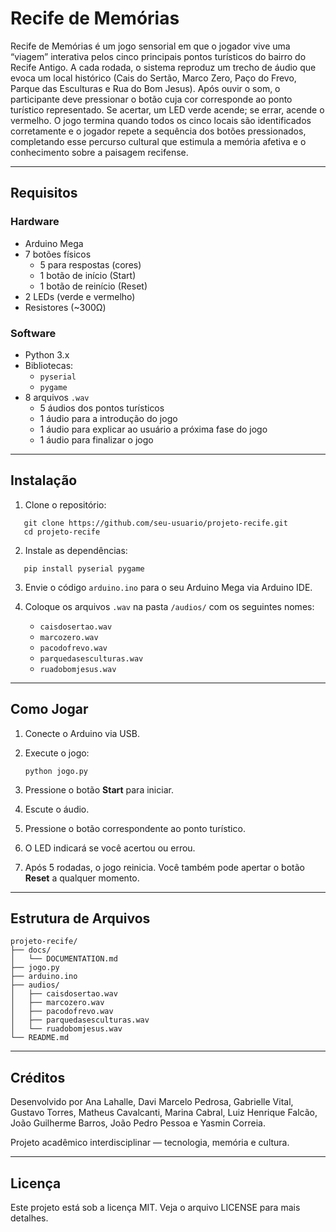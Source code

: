 # Recife de Memórias

Recife de Memórias é um jogo sensorial em que o jogador vive uma “viagem” interativa pelos cinco principais pontos turísticos do bairro do Recife Antigo. A cada rodada, o sistema reproduz um trecho de áudio que evoca um local histórico (Cais do Sertão, Marco Zero, Paço do Frevo, Parque das Esculturas e Rua do Bom Jesus). Após ouvir o som, o participante deve pressionar o botão cuja cor corresponde ao ponto turístico representado. Se acertar, um LED verde acende; se errar, acende o vermelho. O jogo termina quando todos os cinco locais são identificados corretamente e o jogador repete a sequência dos botões pressionados, completando esse percurso cultural que estimula a memória afetiva e o conhecimento sobre a paisagem recifense.

---
## Requisitos

### Hardware
- Arduino Mega
- 7 botões físicos
  - 5 para respostas (cores)
  - 1 botão de início (Start)
  - 1 botão de reinício (Reset)
- 2 LEDs (verde e vermelho)
- Resistores (~300Ω)

### Software
- Python 3.x
- Bibliotecas:
  - `pyserial`
  - `pygame`
- 8 arquivos `.wav` 
  - 5 áudios dos pontos turísticos
  - 1 áudio para a introdução do jogo
  - 1 áudio para explicar ao usuário a próxima fase do jogo
  - 1 áudio para finalizar o jogo

---

## Instalação

1. Clone o repositório:
```
   git clone https://github.com/seu-usuario/projeto-recife.git
   cd projeto-recife
````

2. Instale as dependências:
```
   pip install pyserial pygame
```

3. Envie o código `arduino.ino` para o seu Arduino Mega via Arduino IDE.

4. Coloque os arquivos `.wav` na pasta `/audios/` com os seguintes nomes:

   * `caisdosertao.wav`
   * `marcozero.wav`
   * `pacodofrevo.wav`
   * `parquedasesculturas.wav`
   * `ruadobomjesus.wav`

---

## Como Jogar

1. Conecte o Arduino via USB.
2. Execute o jogo:

   ```
   python jogo.py
   ```
3. Pressione o botão **Start** para iniciar.
4. Escute o áudio.
5. Pressione o botão correspondente ao ponto turístico.
6. O LED indicará se você acertou ou errou.
7. Após 5 rodadas, o jogo reinicia. Você também pode apertar o botão **Reset** a qualquer momento.

---

## Estrutura de Arquivos

```
projeto-recife/
├── docs/
│   └── DOCUMENTATION.md
├── jogo.py
├── arduino.ino
├── audios/
│   ├── caisdosertao.wav
│   ├── marcozero.wav
│   ├── pacodofrevo.wav
│   ├── parquedasesculturas.wav
│   └── ruadobomjesus.wav
└── README.md
```

---

## Créditos

Desenvolvido por Ana Lahalle, Davi Marcelo Pedrosa, Gabrielle Vital, Gustavo Torres, Matheus Cavalcanti, Marina Cabral, Luiz Henrique Falcão, João Guilherme Barros, João Pedro Pessoa e Yasmin Correia.

Projeto acadêmico interdisciplinar — tecnologia, memória e cultura.

---

## Licença
Este projeto está sob a licença MIT. Veja o arquivo LICENSE para mais detalhes.
